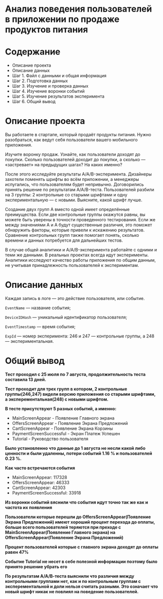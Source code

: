 # Анализ поведения пользователей в приложении по продаже продуктов питания


# Содержание

- Описание проекта
- Описание данных
- Шаг 1. Файл с данными и общая информация
- Шаг 2. Подготовка данных
- Шаг 3. Изучение и проверка данных
- Шаг 4. Изучение воронки событий
- Шаг 5. Изучение результатов эксперимента
- Шаг 6. Общий вывод


# Описание проекта

Вы работаете в стартапе, который продаёт продукты питания. Нужно разобраться, как ведут себя пользователи вашего мобильного приложения.

Изучите воронку продаж. Узнайте, как пользователи доходят до покупки. Сколько пользователей доходит до покупки, а сколько — «застревает» на предыдущих шагах? На каких именно?

После этого исследуйте результаты A/A/B-эксперимента. Дизайнеры захотели поменять шрифты во всём приложении, а менеджеры испугались, что пользователям будет непривычно. Договорились принять решение по результатам A/A/B-теста. Пользователей разбили на 3 группы: 2 контрольные со старыми шрифтами и одну экспериментальную — с новыми. Выясните, какой шрифт лучше.

Создание двух групп A вместо одной имеет определённые преимущества. Если две контрольные группы окажутся равны, вы можете быть уверены в точности проведенного тестирования. Если же между значениями A и A будут существенные различия, это поможет обнаружить факторы, которые привели к искажению результатов. Сравнение контрольных групп также помогает понять, сколько времени и данных потребуется для дальнейших тестов.

В случае общей аналитики и A/A/B-эксперимента работайте с одними и теми же данными. В реальных проектах всегда идут эксперименты. Аналитики исследуют качество работы приложения по общим данным, не учитывая принадлежность пользователей к экспериментам.


# Описание данных

Каждая запись в логе — это действие пользователя, или событие.  

`EventName` — название события;  

`DeviceIDHash` — уникальный идентификатор пользователя;  

`EventTimestamp` — время события;  

`ExpId` — номер эксперимента: 246 и 247 — контрольные группы, а 248 — экспериментальная.

# Общий вывод

**Тест проходил с 25 июля по 7 августа, продолжительность теста составила 13 дней.**

**Тест проходит для трех групп в котором, 2 контрольные группы(246,247) видели версию приложения со старыми шрифтами, а эксперементальная(248) с новыми шрифтом.**

**В тесте присутствуют 5 разных событий, а именно:**

- MainScreenAppear - Появление Главного экрана
- OffersScreenAppear - Появление Экрана Предложений
- CartScreenAppear - Появление Экрана Корзины
- PaymentScreenSuccessful - Экран Платеж Успешен
- Tutorial - Руководство пользователя

**Было установленно что данные до 1 августа не несли какой либо ценности и были удаленны, потери событий 1.16 % и пользователей 0.23 %.**

**Как часто встречаются события**
- MainScreenAppear:           117328
- OffersScreenAppear:          46333
- CartScreenAppear:            42303
- PaymentScreenSuccessful:     33918


**Из воронки событий вяснили что события идут точно так же как и частота их появления**

**Пользователи которые перешли до OffersScreenAppear(Появление Экрана Предложений) имеют хороший процент перехода до оплаты, больше всего пользователей теряются при преходе с MainScreenAppear(Появление Главного экрана) на OffersScreenAppear(Появление Экрана Предложений)**

**Процент пользователей которые с главного экрана доходят до оплаты равен 47%**

**Событие Tutorial не несет в себе полезной информации поэтому было принято решение убрать его**

**По результатам А/А/В-теста выяснили что различия между контрольными группами нет, как и по контрольным группам с эксперементальной и доли нельзя считать разными. Это означает что новый шрифт никак не повлиял на поведение пользователей.**

